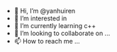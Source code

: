 - 👋 Hi, I’m @yanhuiren
- 👀 I’m interested in 
- 🌱 I’m currently learning c++
- 💞️ I’m looking to collaborate on ...
- 📫 How to reach me ...

<!---
yanhuiren/yanhuiren is a ✨ special ✨ repository because its `README.md` (this file) appears on your GitHub profile.
You can click the Preview link to take a look at your changes.
--->
